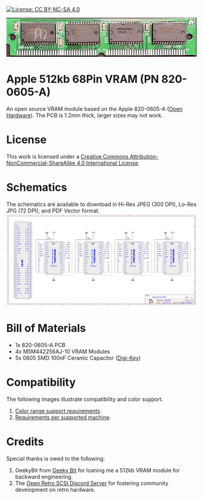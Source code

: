 [![License: CC BY-NC-SA 4.0](https://img.shields.io/badge/License-CC%20BY--NC--SA%204.0-lightgrey.svg)](https://creativecommons.org/licenses/by-nc-sa/4.0/)

!["820-0605-A" Photo](https://raw.githubusercontent.com/Stephen-Arsenault/68Pin-VRAM/main/Images/banner.jpg)

# Apple 512kb 68Pin VRAM (PN 820-0605-A)
An open source VRAM module based on the Apple 820-0605-A ([Open Hardware](https://oshwlab.com/stephenarsenault/68-pin-vram)). The PCB is 1.2mm thick, larger sizes may not work.

# License
This work is licensed under a
[Creative Commons Attribution-NonCommercial-ShareAlike 4.0 International License](https://creativecommons.org/licenses/by-nc-sa/4.0/).

# Schematics
The schematics are available to download in Hi-Res JPEG (300 DPI), Lo-Res JPG (72 DPI), and PDF Vector format.
[![Lo-Res Schematic JPEG](https://github.com/Stephen-Arsenault/68Pin-VRAM/blob/main/Schematics/LORES__Schematic_68-Pin%20VRAM.jpg?raw=true)](https://github.com/Stephen-Arsenault/68Pin-VRAM/blob/main/Schematics/Schematic_68-Pin%20VRAM.pdf)

# Bill of Materials
 * 1x 820-0605-A PCB
 * 4x M5M442256AJ-10 VRAM Modules
 * 5x 0805 SMD 100nF Ceramic Capacitor ([Digi-Key](https://www.digikey.com/en/products/detail/samsung-electro-mechanics/CL21B104KBFXPJE/11487741))

# Compatibility
The following images illustrate compatibility and color support.
 1. [Color range support requirements](https://github.com/Stephen-Arsenault/68Pin-VRAM/blob/main/Images/vram-color-range.jpg?raw=true).
 2. [Requirements per supported machine](https://github.com/Stephen-Arsenault/68Pin-VRAM/blob/main/Images/vram-machine-specs.jpg?raw=true).

# Credits
Special thanks is owed to the following:
1. GeekyBit from [Geeky Bit](https://www.youtube.com/channel/UCX5TMUjcprsGAdRd8KAD0ow) for loaning me a 512kb VRAM module for backward engineering.
2. The [Open Retro SCSI Discord Server](https://discord.gg/5AtypUqFCT) for fostering community development on retro hardware.

